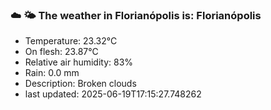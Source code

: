 ### ☁️ 🌤️  The weather in Florianópolis is: Florianópolis

- Temperature: 23.32°C
- On flesh: 23.87°C
- Relative air humidity: 83%
- Rain: 0.0 mm
- Description: Broken clouds
- last updated: 2025-06-19T17:15:27.748262
